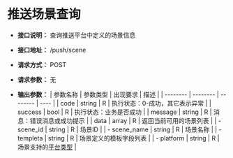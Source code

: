 # 推送场景查询

- **接口说明：** 查询推送平台中定义的场景信息
- **接口地址：** /push/scene
- **请求方式：** POST
- **请求参数：** 无

- **输出参数：**
    | 参数名称 | 参数类型 | 出现要求 | 描述 |
    | -------- | -------- | -------- | ---- |
    | code | string | R | 执行状态：0-成功，其它表示异常 |
    | success | bool   | R | 执行状态：业务是否成功      |
    | message | string | R | 消息：错误消息或成功提示 |
    | data | array | R | 返回当前可用的场景列表 |
    | - scene_id | string | R | 场景ID |
    | - scene_name | string | R | 场景名称 |
    | - templeta | string | R | 场景定义的模板字段列表 |
    | - platform | string | R | 场景支持的[平台类型](wepush/_enums?id=platform) |